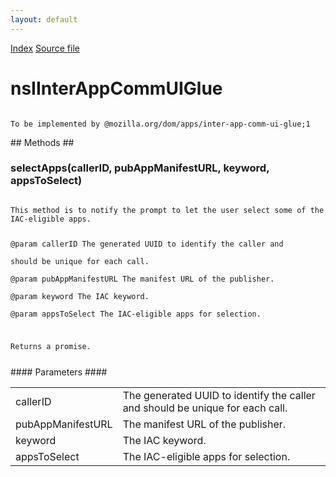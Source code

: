 ```yaml
---
layout: default
---
```

<div id='links'><a href="../index.html">Index</a>
<a href="http://dxr.mozilla.org/mozilla-central/source/dom/interfaces/apps/nsIInterAppCommUIGlue.idl">Source file</a>
</div>

# nsIInterAppCommUIGlue #
<code>  
To be implemented by @mozilla.org/dom/apps/inter-app-comm-ui-glue;1  
  
</code>
## Methods ##

### selectApps(callerID, pubAppManifestURL, keyword, appsToSelect) ###
<code>  
This method is to notify the prompt to let the user select some of the  
IAC-eligible apps.  
  
@param callerID           The generated UUID to identify the caller and  
                          should be unique for each call.  
@param pubAppManifestURL  The manifest URL of the publisher.  
@param keyword            The IAC keyword.  
@param appsToSelect       The IAC-eligible apps for selection.  
  
Returns a promise.  
  
</code>
#### Parameters ####

<table>

<tr>
<td>callerID</td>
<td>The generated UUID to identify the caller and  
                          should be unique for each call.  
</td>
</tr>

<tr>
<td>pubAppManifestURL</td>
<td>The manifest URL of the publisher.  
</td>
</tr>

<tr>
<td>keyword</td>
<td>The IAC keyword.  
</td>
</tr>

<tr>
<td>appsToSelect</td>
<td>The IAC-eligible apps for selection.  
</td>
</tr>

</table>
